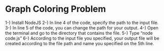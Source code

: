 # Graph Coloring Problem
1-) Install NodeJS
2-) In line 4 of the code, specify the path to the input file.
3-) In line 5 of the code, you can change the path for your output.
4-) Open the terminal and go to the directory that contains the file.
5-) Type “node code.js”
6-) According to the input file you specified, your output file will be created according to the file path and name you specified on the 5th line.
